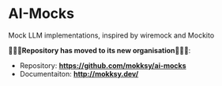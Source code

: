 # AI-Mocks

Mock LLM implementations, inspired by wiremock and Mockito

**🚨🚨🚨Repository has moved to its new organisation🚨🚨🚨**: 
- Repository: **https://github.com/mokksy/ai-mocks**
- Documentaiton: **http://mokksy.dev/**
